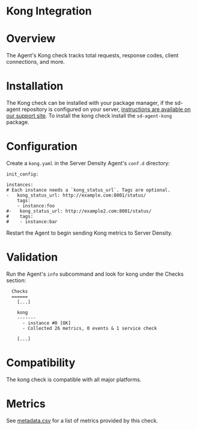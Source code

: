 # Kong Integration

# Overview

The Agent's Kong check tracks total requests, response codes, client connections, and more.

# Installation

The Kong check can be installed with your package manager, if the sd-agent repository is configured on your server, [instructions are available on our support site](https://support.serverdensity.com/hc/en-us/search?query=kong). To install the kong check install the `sd-agent-kong` package.

# Configuration

Create a `kong.yaml` in the Server Density Agent's `conf.d` directory:

```
init_config:

instances:
# Each instance needs a `kong_status_url`. Tags are optional.
-   kong_status_url: http://example.com:8001/status/
    tags:
    - instance:foo
#-   kong_status_url: http://example2.com:8001/status/
#    tags:
#    - instance:bar
```

Restart the Agent to begin sending Kong metrics to Server Density.

# Validation

Run the Agent's `info` subcommand and look for kong under the Checks section:

```
  Checks
  ======
    [...]

    kong
    -------
      - instance #0 [OK]
      - Collected 26 metrics, 0 events & 1 service check

    [...]
```

# Compatibility

The kong check is compatible with all major platforms.

# Metrics

See [metadata.csv](metadata.csv) for a list of metrics provided by this check.

